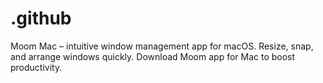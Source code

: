 # .github
Moom Mac – intuitive window management app for macOS. Resize, snap, and arrange windows quickly. Download Moom app for Mac to boost productivity.  
